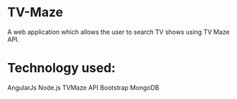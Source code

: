 # TV-Maze
A web application which allows the user to search TV shows using TV Maze API.
# Technology used:
AngularJs
Node.js
TVMaze API
Bootstrap
MongoDB
